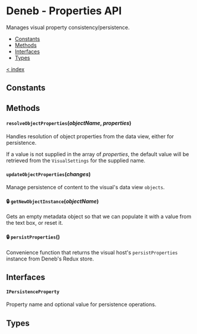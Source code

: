 # Deneb - Properties API

Manages visual property consistency/persistence.

-   [Constants](#constants)
-   [Methods](#methods)
-   [Interfaces](#interfaces)
-   [Types](#types)

[< index](../README.md)

## Constants

## Methods

#### `resolveObjectProperties`(_objectName_, _properties_)

Handles resolution of object properties from the data view, either for persistence.

If a value is not supplied in the array of _properties_, the default value will be retrieved from the `VisualSettings` for the supplied name.

#### `updateObjectProperties`(_changes_)

Manage persistence of content to the visual's data view `objects`.

#### 🔒 `getNewObjectInstance`(_objectName_)

Gets an empty metadata object so that we can populate it with a value from the text box, or reset it.

#### 🔒 `persistProperties`()

Convenience function that returns the visual host's `persistProperties` instance from Deneb's Redux store.

## Interfaces

#### `IPersistenceProperty`

Property name and optional value for persistence operations.

## Types
